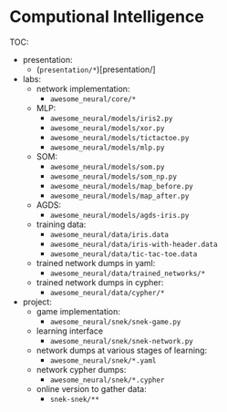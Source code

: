 # Computional Intelligence

TOC:
  - presentation:
      - (`presentation/*`)[presentation/]
  - labs:
      - network implementation:
          - `awesome_neural/core/*`
      - MLP:
          - `awesome_neural/models/iris2.py`
          - `awesome_neural/models/xor.py`
          - `awesome_neural/models/tictactoe.py`
          - `awesome_neural/models/mlp.py`
      - SOM:
          - `awesome_neural/models/som.py`
          - `awesome_neural/models/som_np.py`
          - `awesome_neural/models/map_before.py`
          - `awesome_neural/models/map_after.py`
      - AGDS:
          - `awesome_neural/models/agds-iris.py`
      - training data:
          - `awesome_neural/data/iris.data`
          - `awesome_neural/data/iris-with-header.data`
          - `awesome_neural/data/tic-tac-toe.data`
      - trained network dumps in yaml:
          - `awesome_neural/data/trained_networks/*`
      - trained network dumps in cypher:
          - `awesome_neural/data/cypher/*`
  - project:
      - game implementation:
          - `awesome_neural/snek/snek-game.py`
      - learning interface
          - `awesome_neural/snek/snek-network.py`
      - network dumps at various stages of learning:
          - `awesome_neural/snek/*.yaml`
      - network cypher dumps:
          - `awesome_neural/snek/*.cypher`
      - online version to gather data:
          - `snek-snek/**`

